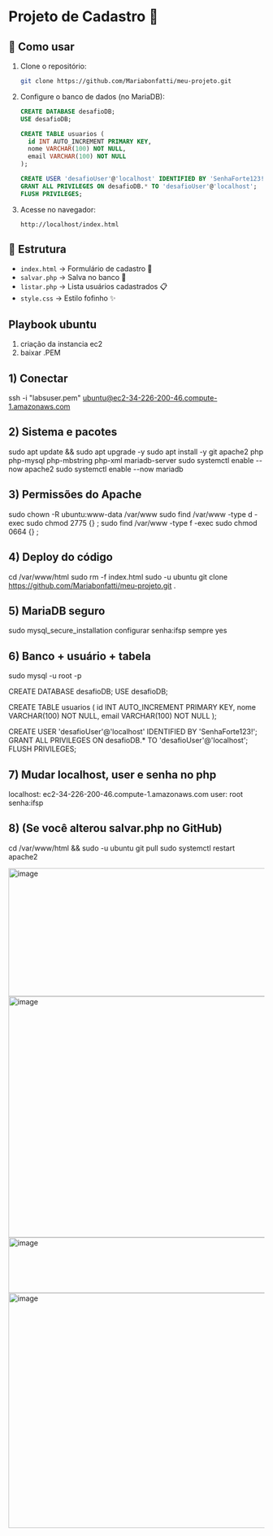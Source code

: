 # Projeto de Cadastro 💖

## 🚀 Como usar

1. Clone o repositório:
   ```bash
   git clone https://github.com/Mariabonfatti/meu-projeto.git
   ```

2. Configure o banco de dados (no MariaDB):
   ```sql
   CREATE DATABASE desafioDB;
   USE desafioDB;

   CREATE TABLE usuarios (
     id INT AUTO_INCREMENT PRIMARY KEY,
     nome VARCHAR(100) NOT NULL,
     email VARCHAR(100) NOT NULL
   );

   CREATE USER 'desafioUser'@'localhost' IDENTIFIED BY 'SenhaForte123!';
   GRANT ALL PRIVILEGES ON desafioDB.* TO 'desafioUser'@'localhost';
   FLUSH PRIVILEGES;
   ```

3. Acesse no navegador:
   ```
   http://localhost/index.html
   ```

## 📂 Estrutura
- `index.html` → Formulário de cadastro 🌸
- `salvar.php` → Salva no banco 💾
- `listar.php` → Lista usuários cadastrados 📋
- `style.css` → Estilo fofinho ✨

## Playbook ubuntu
1. criação da instancia ec2 
2. baixar .PEM

## 1) Conectar
ssh -i "labsuser.pem" ubuntu@ec2-34-226-200-46.compute-1.amazonaws.com

## 2) Sistema e pacotes
sudo apt update && sudo apt upgrade -y
sudo apt install -y git apache2 php php-mysql php-mbstring php-xml mariadb-server
sudo systemctl enable --now apache2
sudo systemctl enable --now mariadb

## 3) Permissões do Apache
sudo chown -R ubuntu:www-data /var/www
sudo find /var/www -type d -exec sudo chmod 2775 {} \;
sudo find /var/www -type f -exec sudo chmod 0664 {} \;

## 4) Deploy do código
cd /var/www/html
sudo rm -f index.html
sudo -u ubuntu git clone https://github.com/Mariabonfatti/meu-projeto.git .

## 5) MariaDB seguro
sudo mysql_secure_installation
configurar senha:ifsp
sempre yes

## 6) Banco + usuário + tabela
sudo mysql -u root -p 

CREATE DATABASE desafioDB;
USE desafioDB;

   CREATE TABLE usuarios (
     id INT AUTO_INCREMENT PRIMARY KEY,
     nome VARCHAR(100) NOT NULL,
     email VARCHAR(100) NOT NULL
   );

   CREATE USER 'desafioUser'@'localhost' IDENTIFIED BY 'SenhaForte123!';
   GRANT ALL PRIVILEGES ON desafioDB.* TO 'desafioUser'@'localhost';
   FLUSH PRIVILEGES;


## 7) Mudar localhost, user e senha no php
localhost: ec2-34-226-200-46.compute-1.amazonaws.com
user: root
senha:ifsp

## 8) (Se você alterou salvar.php no GitHub)
cd /var/www/html && sudo -u ubuntu git pull
sudo systemctl restart apache2

<img width="620" height="252" alt="image" src="https://github.com/user-attachments/assets/32503d28-317c-48a0-8b9d-43ddc05cd0ad" />

<img width="1227" height="474" alt="image" src="https://github.com/user-attachments/assets/f001c9af-4eb0-4693-9151-ad60dea63844" />

<img width="1227" height="109" alt="image" src="https://github.com/user-attachments/assets/1b99ceea-0781-4d55-bd62-b0bf5af69338" />

<img width="1225" height="462" alt="image" src="https://github.com/user-attachments/assets/8e6caec4-2f8c-4b46-a0e1-9f2e74bd7731" />
